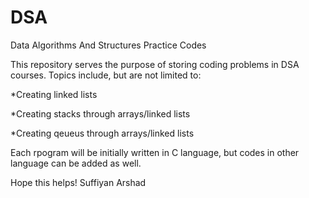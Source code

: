 # DSA
Data Algorithms And Structures Practice Codes

This repository serves the purpose of storing coding problems in DSA courses. Topics include, but are not limited to:

  *Creating linked lists
  
  *Creating stacks through arrays/linked lists
  
  *Creating qeueus through arrays/linked lists
  
  
Each rpogram will be initially written in C language, but codes in other language can be added as well.

Hope this helps!
Suffiyan Arshad
